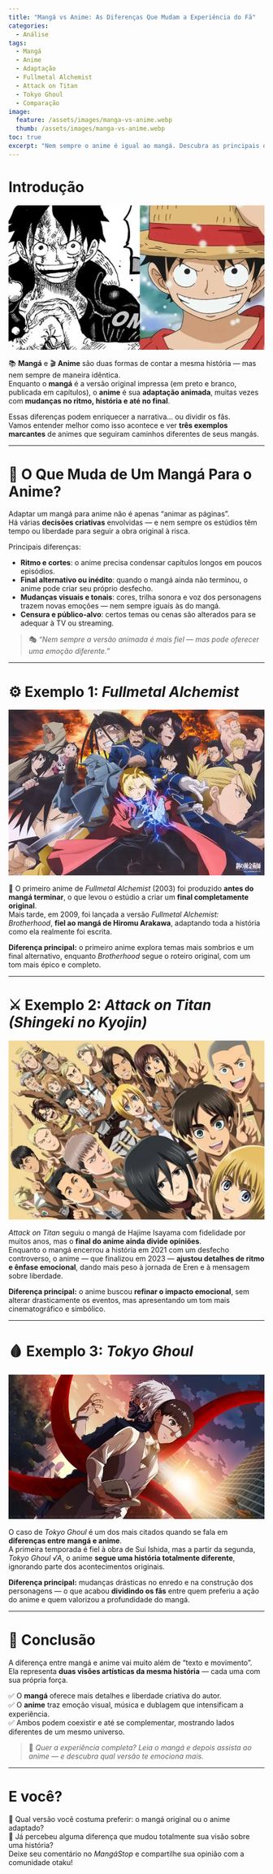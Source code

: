 ```yaml
---
title: "Mangá vs Anime: As Diferenças Que Mudam a Experiência do Fã"
categories:
  - Análise
tags:
  - Mangá
  - Anime
  - Adaptação
  - Fullmetal Alchemist
  - Attack on Titan
  - Tokyo Ghoul
  - Comparação
image:
  feature: /assets/images/manga-vs-anime.webp
  thumb: /assets/images/manga-vs-anime.webp
toc: true
excerpt: "Nem sempre o anime é igual ao mangá. Descubra as principais diferenças entre as duas mídias e como elas podem transformar completamente a experiência do fã — com exemplos marcantes como Fullmetal Alchemist, Attack on Titan e Tokyo Ghoul."
---
```


# Introdução

![Arte comparando mangá e anime lado a lado.](/assets/images/manga-vs-anime.webp)

📚 **Mangá** e 🎬 **Anime** são duas formas de contar a mesma história — mas nem sempre de maneira idêntica.  
Enquanto o **mangá** é a versão original impressa (em preto e branco, publicada em capítulos), o **anime** é sua **adaptação animada**, muitas vezes com **mudanças no ritmo, história e até no final**.

Essas diferenças podem enriquecer a narrativa… ou dividir os fãs.  
Vamos entender melhor como isso acontece e ver **três exemplos marcantes** de animes que seguiram caminhos diferentes de seus mangás.

---

# 🎨 O Que Muda de Um Mangá Para o Anime?

Adaptar um mangá para anime não é apenas “animar as páginas”.  
Há várias **decisões criativas** envolvidas — e nem sempre os estúdios têm tempo ou liberdade para seguir a obra original à risca.

Principais diferenças:

- **Ritmo e cortes**: o anime precisa condensar capítulos longos em poucos episódios.  
- **Final alternativo ou inédito**: quando o mangá ainda não terminou, o anime pode criar seu próprio desfecho.  
- **Mudanças visuais e tonais**: cores, trilha sonora e voz dos personagens trazem novas emoções — nem sempre iguais às do mangá.  
- **Censura e público-alvo**: certos temas ou cenas são alterados para se adequar à TV ou streaming.

> 🎭 *“Nem sempre a versão animada é mais fiel — mas pode oferecer uma emoção diferente.”*

---

# ⚙️ Exemplo 1: *Fullmetal Alchemist*

![Fullmetal Alchemist comparação entre as duas versões.](/assets/images/fullmetal-alchemist.webp)

🧪 O primeiro anime de *Fullmetal Alchemist* (2003) foi produzido **antes do mangá terminar**, o que levou o estúdio a criar um **final completamente original**.  
Mais tarde, em 2009, foi lançada a versão *Fullmetal Alchemist: Brotherhood*, **fiel ao mangá de Hiromu Arakawa**, adaptando toda a história como ela realmente foi escrita.

**Diferença principal:** o primeiro anime explora temas mais sombrios e um final alternativo, enquanto *Brotherhood* segue o roteiro original, com um tom mais épico e completo.

---

# ⚔️ Exemplo 2: *Attack on Titan (Shingeki no Kyojin)*

![Imagem de Eren e Mikasa em Attack on Titan.](/assets/images/attack-on-titan.webp)

*Attack on Titan* seguiu o mangá de Hajime Isayama com fidelidade por muitos anos, mas o **final do anime ainda divide opiniões**.  
Enquanto o mangá encerrou a história em 2021 com um desfecho controverso, o anime — que finalizou em 2023 — **ajustou detalhes de ritmo e ênfase emocional**, dando mais peso à jornada de Eren e à mensagem sobre liberdade.

**Diferença principal:** o anime buscou **refinar o impacto emocional**, sem alterar drasticamente os eventos, mas apresentando um tom mais cinematográfico e simbólico.

---

# 🩸 Exemplo 3: *Tokyo Ghoul*

![Cena de Kaneki em Tokyo Ghoul.](/assets/images/tokyo-ghoul.webp)

O caso de *Tokyo Ghoul* é um dos mais citados quando se fala em **diferenças entre mangá e anime**.  
A primeira temporada é fiel à obra de Sui Ishida, mas a partir da segunda, *Tokyo Ghoul √A*, o anime **segue uma história totalmente diferente**, ignorando parte dos acontecimentos originais.

**Diferença principal:** mudanças drásticas no enredo e na construção dos personagens — o que acabou **dividindo os fãs** entre quem preferiu a ação do anime e quem valorizou a profundidade do mangá.

---

# 💬 Conclusão

A diferença entre mangá e anime vai muito além de “texto e movimento”.  
Ela representa **duas visões artísticas da mesma história** — cada uma com sua própria força.

✅ O **mangá** oferece mais detalhes e liberdade criativa do autor.  
✅ O **anime** traz emoção visual, música e dublagem que intensificam a experiência.  
✅ Ambos podem coexistir e até se complementar, mostrando lados diferentes de um mesmo universo.

> 📖 *Quer a experiência completa? Leia o mangá e depois assista ao anime — e descubra qual versão te emociona mais.*

---

# E você?

🎥 Qual versão você costuma preferir: o mangá original ou o anime adaptado?  
💭 Já percebeu alguma diferença que mudou totalmente sua visão sobre uma história?  
Deixe seu comentário no *MangáStop* e compartilhe sua opinião com a comunidade otaku!
